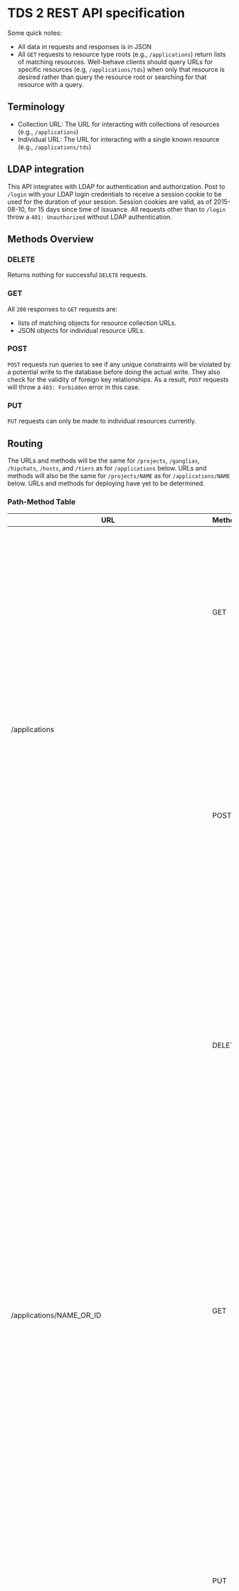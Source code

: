 # TDS 2 REST API specification
Some quick notes:

* All data in requests and responses is in JSON
* All `GET` requests to resource type roots (e.g., `/applications`) return lists
    of matching resources.
    Well-behave clients should query URLs for specific resources (e.g,
    `/applications/tds`) when only that resource is desired rather than query
    the resource root or searching for that resource with a query.

## Terminology

* Collection URL: The URL for interacting with collections of resources
    (e.g., `/applications`)
* Individual URL: The URL for interacting with a single known resource
    (e.g., `/applications/tds`)

## LDAP integration
This API integrates with LDAP for authentication and authorization.
Post to `/login` with your LDAP login credentials to receive a session cookie
to be used for the duration of your session.
Session cookies are valid, as of 2015-08-10, for 15 days since time of issuance.
All requests other than to `/login` throw a `401: Unauthorized` without LDAP
authentication.

## Methods Overview

### DELETE
Returns nothing for successful `DELETE` requests.

### GET
All `200` responses to `GET` requests are:

* lists of matching objects for resource collection URLs.
* JSON objects for individual resource URLs.

### POST
`POST` requests run queries to see if any unique constraints will be violated
by a potential write to the database before doing the actual write.
They also check for the validity of foreign key relationships.
As a result, `POST` requests will throw a `403: Forbidden` error in this case.

### PUT
`PUT` requests can only be made to individual resources currently.

## Routing
The URLs and methods will be the same for `/projects`, `/ganglias`, `/hipchats`,
`/hosts`, and `/tiers` as for `/applications` below.
URLs and methods will also be the same for `/projects/NAME` as for
`/applications/NAME` below.
URLs and methods for deploying have yet to be determined.

### Path-Method Table
<table>
<thead>
    <tr>
        <th>URL</th>
        <th>Method</th>
        <th>Operation</th>
        <th>Request</th>
        <th>Response</th>
    </tr>
</thead>
<tbody>
    <tr>
        <td rowspan="2">/applications</td>
        <td>GET</td>
        <td>Retrieve the full details, including the unique IDs, for all
            applications</td>
        <td>'limit': Number of applications to return.<br />
            'start': Starting position for returned queries, by ID. If 'start'
            = 10, then all applications with ID >= 10 will be returned.
        </td>
        <td>
            <b>200</b>: Return all matching applications. Can be empty list.
                <br />
            <b>401</b>: Authentication required. Cookie not present, valid,
                and/or unexpired.<br />
            <b>422</b>: Unprocessable entity. Illegal attributes or malformed
            JSON most likely.<br />
        </td>
    </tr>
    <tr>
        <td>POST</td>
        <td>Create a new applications.</td>
        <td>Attributes for the new application.<br />
            See Attributes section below for details.
        </td>
        <td>
            <b>201</b>: Application created. Return application JSON.<br />
            <b>400</b>: Bad request.<br />
            <b>401</b>: Authentication required. Cookie not present, valid,
                and/or unexpired.<br />
            <b>403</b>: Forbidden. Lack of permissions.<br />
            <b>409</b>: Conflict. Unique constraint violated. Check errors in
                response for specifics.<br />
        </td>
    </tr>
    <tr>
        <td rowspan="3">/applications/NAME_OR_ID</td>
        <td>DELETE</td>
        <td>Delete the application with name or ID NAME_OR_ID.</td>
        <td><em>None</em</td>
        <td>
            <b>204</b>: Application deleted. Nothing to return.<br />
            <b>301</b>: Moved permanently. Renamed most likely.
                Return the new URI, as per HTTP/1.1.<br />
            <b>401</b>: Authentication required. Cookie not present, valid,
                and/or unexpired.<br />
            <b>403</b>: Forbidden. Lack of permissions.<br />
            <b>404</b>: Not found.<br />
        </td>
    </tr>
        <td>GET</td>
        <td>Retrieve the application with the name or ID NAME_OR_ID.</td>
        <td><em>None</em></td>
        <td>
            <b>200</b>: Return application.<br />
            <b>301</b>: Moved permanently.
                <em>This may be hard to implement. We would need a column for
                former names for applications.</em><br />
            <b>400</b>: Bad request.<br />
            <b>401</b>: Authentication required. Cookie not present, valid,
                and/or unexpired.<br />
            <b>404</b>: Not found.<br />
            <b>410</b>: Gone. The application has been deleted.
                <em>This may be hard to implement. We would need a table for
                deleted applications.</em><br />
        </td>
    </tr>
    <tr>
        <td>PUT</td>
        <td>Update application with name or ID NAME_OR_ID with new attributes.
            </td>
        <td>New attributes to set for the application.<br />
            See the Attributes section below for details.
        </td>
        <td>
            <b>200</b>: Application updated. Return new attributes.<br />
            <b>301</b>: Moved permanently.<br />
            <b>400</b>: Bad request.<br />
            <b>401</b>: Authentication required. Cookie not present, valid,
                and/or unexpired.<br />
            <b>403</b>: Forbidden. Lack of permissions.<br />
            <b>404</b>: Not found.<br />
            <b>409</b>: Conflict. Unique constraint violated.<br />
        </td>
    </tr>
    <tr>
        <td rowspan="2">/applications/NAME_OR_ID/packages</td>
        <td>GET</td>
        <td>Get all packages for the application with name or ID NAME_OR_ID,
            paginated by 'limit' or 'start', optionally.</td>
        <td>
            'limit': Number of packages to return.
            'start': Starting position for returned queries, by ID.
            If 'start' = 10, then all packages with ID >= 10 will be returned.
        </td>
        <td>
            <b>200</b>: Packages found and returned.<br />
            <b>401</b>: Authentication required. Cookie not present, valid,
                and/or unexpired.<br />
            <b>404</b>: No such application found.<br />
            <b>422</b>: Bad query.<br />
        </td>
    </tr>
    <tr>
        <td>POST</td>
        <td>Add a new package for the given application with the given
            attributes.</td>
        <td>
            Attributes for the new package. See the Attributes section below
            for details.
        </td>
        <td>
            <b>201</b>: Package created. Return package JSON.<br />
            <b>400</b>: Bad request.<br />
            <b>401</b>: Authentication required. Cookie not present, valid,
                and/or unexpired.<br />
            <b>403</b>: Forbidden. Lack of permissions. Check errors in
                response for specifics.<br />
            <b>409</b>: Conflict. Unique constraint violated.<br />
        </td>
    </tr>
    <tr>
        <td rowspan="3">/applications/NAME_OR_ID/packages/VERSION/REVISION</td>
        <td>DELETE</td>
        <td>Get the package with version VERSION, revision REVISION for
            application with name or ID NAME_OR_ID.</td>
        <td><em>None</em></td>
        <td>
            <b>204</b>: Package delete. Nothing to return.<br />
            <b>401</b>: Authentication required. Cookie not present, valid,
                and/or unexpired.<br />
            <b>404</b>: Application or package not found. See errors in
                response for specifics.<br />
        </td>
    </tr>
    <tr>
        <td>GET</td>
        <td>Delete the given package.</td>
        <td><em>None</em></td>
        <td>
            <b>200</b>: Return package.<br />
            <b>401</b>: Authentication required. Cookie not present, valid,
                and/or unexpired.<br />
            <b>404</b>: Not found.<br />
        </td>
    </tr>
    <tr>
        <td>PUT</td>
        <td>Update this package.</td>
        <td>New attributes for this package. See the Attributes section
            below for details.</td>
        <td>
            <b>200</b>: Package updated.<br />
            <b>400</b>: Bad request. See errors in response for specifics.
                Most likely a bad query.<br />
            <b>401</b>: Authentication required. Cookie not present, valid,
                and/or unexpired.<br />
            <b>404</b>: Not found.<br />
            <b>409</b>: Conflict. Unique constraint violated.<br />
        </td>
    </tr>
    <tr>
        <td>/login</td>
        <td>POST</td>
        <td>Get an auth cookie.</td>
        <td>'user': The username for the authenticating LDAP user.<br />
            'pw': Password for the authenticating LDAP user.<br />
        </td>
        <td>
            <b>200</b>: Success. Cookie attached to response with name 'session'.<br />
            <b>400</b>: Bad request. See errors in response for specifics.
                Most likely a bad query.<br />
            <b>422</b>: Unprocessable entity.<br />
            <b>401</b>: Authentication failed.
        </td>
    </tr>
</tbody>
</table>


## Attributes

### Timestamps
Timestamps are represented in the format `YYYY-mm-ddTHH:MM:SS.SSSSSS+HHOO`,
where:

* `YYYY` - four digit year.
* `mm` - two digit month.
* `dd` - two digit day.
* `HH` - two digit hour.
* `MM` - two digit minute.
* `SS.SSSSSS` - float seconds
* `HH` - two digit hour offset from UTC.
* `OO` - two digit minute offset from UTC.

So the datetime for 3:14:15.926535PM PST, 30 January 2015 would be represented
by `2015-01-30T15:14:15.926535+0000`.

Parsing from Python UTC datetimes to timestamps:

```python
import datetime
now = datetime.datetime.utcnow()
json_timestamp = now.isoformat() + '+0000'
```

Converting from timestamps to Python UTC datetimes:

```python
date_format = "%Y-%m-%dT%H:%M:%S"
now = datetime.datetime.strptime(json_timestamp[:19], date_format)
rem = float(js[19:26]) + int(js[26:29]) * 3600 + int(js[29:31]) * 60
now += datetime.timedelta(seconds=rem)
```

The fractions of seconds are lost in translation from Python datetimes to UNIX
timestamps but it is of little consequence as MySQL also strips second
fractions off timestamps.
The data presented by the API and the data present in the database is
therefore identical.

### Attribute Table
This table describes attributes of JSON objects mapped from the corresponding
objects in Python.
This will be fleshed out more as the API is more solidified.

<table>
<thead>
    <tr>
        <th>Resource</th>
        <th>Attribute</th>
        <th>Type</th>
        <th>Description</th>
        <th>Example</th>
    </tr>
</thead>
<tbody>
    <tr>
        <td rowspan="9">Application</td>
        <td>'id'</td>
        <td>Integer</td>
        <td>Unique integer ID for this application.</td>
        <td>16</td>
    </tr>
        <tr>
            <td>'name'</td>
            <td>String</td>
            <td>Unique name for this application.</td>
            <td>'tds'</td>
        </tr>
        <tr>
            <td>'job'</td>
            <td>String</td>
            <td>Path on the build server to application's builds.</td>
            <td>'tds-tds-gauntlet'</td>
        </tr>
        <tr>
            <td>'build_host'</td>
            <td>String</td>
            <td>FQDN of the build host for this application.</td>
            <td>'ci.tagged.com'</td>
        </tr>
        <tr>
            <td>'build_type'</td>
            <td>String</td>
            <td>Type of build system.<br />
                Choices: 'developer', 'hudson', 'jenkins'.</td>
            <td>'jenkins'</td>
        </tr>
        <tr>
            <td>'deploy_type'</td>
            <td>String</td>
            <td>Type of package system.</td>
            <td>'rpm'</td>
        </tr>
        <tr>
            <td>'arch'</td>
            <td>String</td>
            <td>Architecture of application's packages.</td>
            <td>'noarch'</td>
        </tr>
        <tr>
            <td>'validation_type'</td>
            <td>String</td>
            <td>The validation type for this application.</td>
            <td>'user'</td>
        </tr>
        <tr>
            <td>'env_specific'</td>
            <td>Boolean</td>
            <td>Whether this application is environment-specific.</td>
            <td>True</td>
    <tr>
        <td rowspan="3">Ganglia</td>
        <td>'id'</td>
        <td>Integer</td>
        <td>Unique integer ID for this Ganglia.</td>
        <td>80</td>
    </tr>
        <tr>
            <td>'name'</td>
            <td>String</td>
            <td>Unique string identifier for this Ganglia.</td>
            <td>'ganglia1'</td>
        </tr>
        <tr>
            <td>'port'</td>
            <td>Integer</td>
            <td>Port for this Ganglia</td>
            <td>986</td>
        </tr>
    <tr>
        <td rowspan="2">HipChat</td>
        <td>'id'</td>
        <td>Integer</td>
        <td>Unique integer ID for this HipChat</td>
        <td>34</td>
    </tr>
        <tr>
            <td>'name'</td>
            <td>String</td>
            <td>Unique name for this HipChat</td>
            <td>'hipchat1'</td>
        </tr>
    <tr>
        <td rowspan="15">Host</td>
        <td>'id'</td>
        <td>Integer</td>
        <td>Unique integer ID for this host</td>
        <td>34</td>
    </tr>
        <tr>
            <td>'name'</td>
            <td>String</td>
            <td>Unique name for this host</td>
            <td>'host1'</td>
        </tr>
        <tr>
            <td>'tier_id'</td>
            <td>Integer</td>
            <td>Foreign key to a tier</td>
            <td>5</td>
        </tr>
        <tr>
            <td>'cage'</td>
            <td>Integer</td>
            <td>Cage location for this host</td>
            <td>10</td>
        </tr>
        <tr>
            <td>'cab'</td>
            <td>String</td>
            <td>Cab location for this host</td>
            <td>'some_cab'</td>
        </tr>
        <tr>
            <td>'rack'</td>
            <td>Integer</td>
            <td>Rack location for this host</td>
            <td>32</td>
        </tr>
        <tr>
            <td>'kernel_version'</td>
            <td>String</td>
            <td>Kernel version running on this host</td>
            <td>'3.19.0-15-generic'</td>
        </tr>
        <tr>
            <td>'console_port'</td>
            <td>String</td>
            <td>Port for the console to this host</td>
            <td>'some_port'</td>
        </tr>
        <tr>
            <td>'power_port'</td>
            <td>String</td>
            <td>Power port for this host</td>
            <td>'some_port'</td>
        </tr>
        <tr>
            <td>'power_circuit'</td>
            <td>String</td>
            <td>Power circuit for this host</td>
            <td>'some_circuit'</td>
        </tr>
        <tr>
            <td>'state'</td>
            <td>String</td>
            <td>Choice of: 'baremetal', 'operational', 'repair', 'parts',
                'reserved', 'escrow'</td>
            <td>'operational'</td>
        </tr>
        <tr>
            <td>'arch'</td>
            <td>String</td>
            <td>Choice of: 'i386', 'noarch', 'x86_64'</td>
            <td>'noarch'</td>
        </tr>
        <tr>
            <td>'distribution'</td>
            <td>String</td>
            <td>Choice of: 'centos5.4', 'centos6.2', 'centos6.4', 'centos6.5',
                'centos7.0', 'centos7.1', 'fedora18', 'rhel5.3', 'rhel6.2',
                'rhel6.3', 'rhel6.4', 'rhel6.5', 'ontap'</td>
            <td>'centos7.1'</td>
        </tr>
        <tr>
            <td>'timezone'</td>
            <td>String</td>
            <td>Timezone for this host</td>
            <td>'PST'</td>
        </tr>
        <tr>
            <td>'environment_id'</td>
            <td>Integer</td>
            <td>ID of this host's environment</td>
            <td>1</td>
        </tr>
    <tr>
        <td rowspan="6">Package</td>
        <td>'id'</td>
        <td>Integer</td>
        <td>Unique integer ID for this package.</td>
        <td>20</td>
    </tr>
        <tr>
            <td>'name'</td>
            <td>String</td>
            <td>Name for this package.</td>
            <td>'tds'</td>
        </tr>
        <tr>
            <td>'version'</td>
            <td>Integer</td>
            <td>Package version.</td>
            <td>22</td>
        </tr>
        <tr>
            <td>'revision'</td>
            <td>Integer</td>
            <td>Package revision.</td>
            <td>24</td>
        </tr>
        <tr>
            <td>'status'</td>
            <td>String</td>
            <td>Status of this package in TDS.<br />
                Choices: 'completed', 'failed', 'pending', 'processing',
                'removed'.</td>
            <td>'completed'</td>
        </tr>
        <tr>
            <td>'builder'</td>
            <td>String</td>
            <td>Build type for this package.<br />
                Choices: 'developer', 'hudson', 'jenkins'.</td>
            <td>'jenkins'</td>
        </tr>
    <tr>
        <td rowspan="2">Project</td>
        <td>'id'</td>
        <td>Integer</td>
        <td>Unique integer ID for this project.</td>
        <td>18</td>
    </tr>
        <tr>
            <td>'name'</td>
            <td>String</td>
            <td>Unique name for this project.</td>
            <td>'tds'</td>
        </tr>
    <tr>
        <td rowspan="8">Tier</td>
        <td>'id'</td>
        <td>Integer</td>
        <td>Unique integer ID for this tier.</td>
        <td>23</td>
    </tr>
        <tr>
            <td>'name'</td>
            <td>String</td>
            <td>Name identifying this tier</td>
            <td>'tier1'</td>
        </tr>
        <tr>
            <td>'distribution'</td>
            <td>String</td>
            <td>Choice of: 'centos5.4', 'centos6.2', 'centos6.4', 'centos6.5',
                'centos7.0', 'centos7.1', 'fedora18', 'rhel5.3', 'rhel6.2',
                'rhel6.3', 'rhel6.4', 'rhel6.5', 'ontap'</td>
            <td>'centos7.1'</td>
        </tr>
        <tr>
            <td>'puppet_class'</td>
            <td>String</td>
            <td>Puppet class for this tier</td>
            <td>'baseclass'</td>
        </tr>
        <tr>
            <td>'ganglia_id'</td>
            <td>Integer</td>
            <td>ID for the ganglia for this tier</td>
            <td>1</td>
        </tr>
        <tr>
            <td>'ganglia_name'</td>
            <td>String</td>
            <td>Ganglia name</td>
            <td>'some_ganglia_thing'</td>
        </tr>
        <tr>
            <td>'status'</td>
            <td>String</td>
            <td>Choice of: 'active', 'inactive'</td>
            <td>'active'</td>
        </tr>
        <tr>
            <td>'hipchats'</td>
            <td>Integers</td>
            <td>Array of HipChat IDs for this tier</td>
            <td>1</td>
        </tr>
</tbody>
</table>
